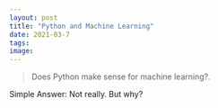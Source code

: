 ```yaml
---
layout: post
title: "Python and Machine Learning"
date: 2021-03-7
tags:
image:
---
```

> Does Python make sense for machine learning?.

<!--more-->

Simple Answer:  Not really.  But why?

